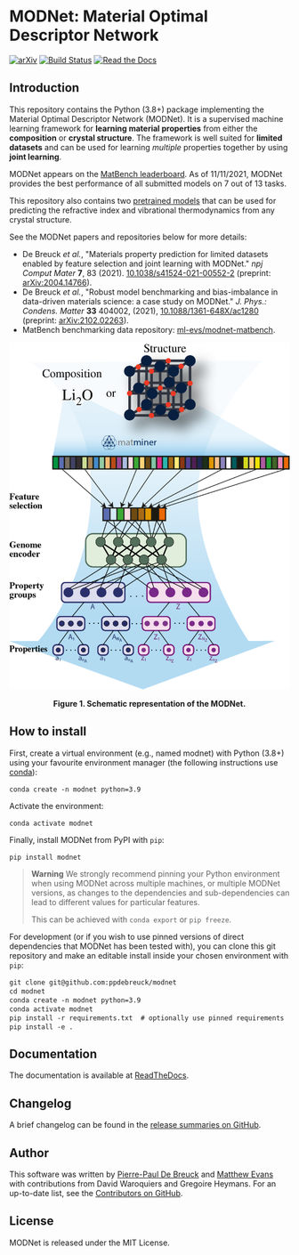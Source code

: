 # MODNet: Material Optimal Descriptor Network

[![arXiv](https://img.shields.io/badge/arXiv-2004.14766-brightgreen)](https://arxiv.org/abs/2004.14766) [![Build Status](https://img.shields.io/github/actions/workflow/status/ppdebreuck/modnet/ci.yml?logo=github&branch=main)](https://github.com/ppdebreuck/modnet/actions?query=branch%3Amaster+) [![Read the Docs](https://img.shields.io/readthedocs/modnet)](https://modnet.readthedocs.io/en/latest/)

<a name="introduction"></a>
## Introduction
This repository contains the Python (3.8+) package implementing the Material Optimal Descriptor Network (MODNet).
It is a supervised machine learning framework for **learning material properties** from
either the **composition** or  **crystal structure**. The framework is well suited for **limited datasets**
and can be used for learning *multiple* properties together by using **joint learning**.

MODNet appears on the [MatBench leaderboard](https://matbench.materialsproject.org/). As of 11/11/2021, MODNet provides the best performance of all submitted models on 7 out of 13 tasks.

This repository also contains two [pretrained models](#pretrained) that can be used for predicting
the refractive index and vibrational thermodynamics from any crystal structure.

See the MODNet papers and repositories below for more details:

- De Breuck *et al.*, "Materials property prediction for limited datasets enabled by feature selection and joint learning with MODNet." *npj Comput Mater* **7**, 83 (2021). [10.1038/s41524-021-00552-2](https://doi.org/10.1038/s41524-021-00552-2) (preprint: [arXiv:2004.14766](https://arxiv.org/abs/2004.14766)).
- De Breuck *et al.*, "Robust model benchmarking and bias-imbalance in data-driven materials science: a case study on MODNet." *J. Phys.: Condens. Matter* **33** 404002,  (2021), [10.1088/1361-648X/ac1280](https://doi.org/10.1088/1361-648X/ac1280) (preprint: [arXiv:2102.02263](https://arxiv.org/abs/2102.02263)).
- MatBench benchmarking data repository: [ml-evs/modnet-matbench](https://github.com/ml-evs/modnet-matbench).



<p align='center'>
<img src="img/MODNet_schematic.PNG" alt="MODNet schematic" />
</p>
<div align='center'>
<strong>Figure 1. Schematic representation of the MODNet.</strong>
</div>


<a name="install"></a>
## How to install

First, create a virtual environment (e.g., named modnet) with Python (3.8+) using
your favourite environment manager (the following instructions use
[conda](https://docs.conda.io/)):

```shell
conda create -n modnet python=3.9
```

Activate the environment:

```shell
conda activate modnet
```

Finally, install MODNet from PyPI with `pip`:

```shell
pip install modnet
```

>**Warning**
>We strongly recommend pinning your Python environment when using MODNet
>across multiple machines, or multiple MODNet versions, as changes to the
>dependencies and sub-dependencies can lead to different values for particular
>features.
>
>This can be achieved with `conda export` or `pip freeze`.

For development (or if you wish to use pinned versions of direct dependencies that
MODNet has been tested with), you can clone this git repository and make an
editable install inside your chosen environment with `pip`:

```shell
git clone git@github.com:ppdebreuck/modnet
cd modnet
conda create -n modnet python=3.9
conda activate modnet
pip install -r requirements.txt  # optionally use pinned requirements
pip install -e .
```


<a name="documentation"></a>
## Documentation
The documentation is available at [ReadTheDocs](https://modnet.readthedocs.io).

<a name="changelog"></a>
## Changelog
A brief changelog can be found in the [release summaries on GitHub](https://github.com/ppdebreuck/modnet/releases).

<a name="author"></a>
## Author
This software was written by [Pierre-Paul De Breuck](mailto:pierre-paul.debreuck@uclouvain.be) and [Matthew Evans](https://www.github.com/ml-evs) with contributions from David Waroquiers and  Gregoire Heymans.
For an up-to-date list, see the [Contributors on GitHub](https://github.com/ppdebreuck/modnet/graphs/contributors).

<a name="License"></a>
## License

MODNet is released under the MIT License.

